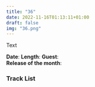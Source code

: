 ```yaml
---
title: "36"
date: 2022-11-16T01:13:11+01:00
draft: false
img: "36.png"
---
```


Text

**Date**: 
**Length**: 
**Guest**:   
**Release of the month**: 

<div>

</div>

### Track List